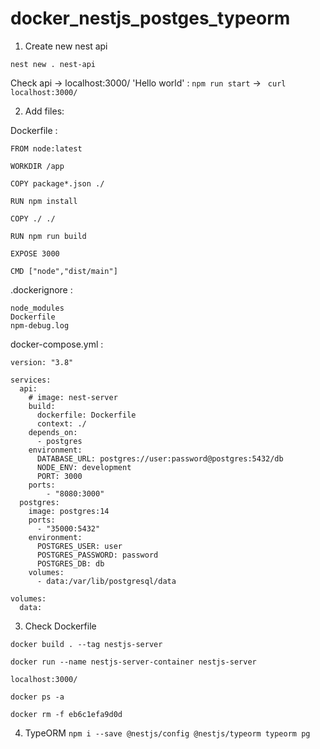 # docker_nestjs_postges_typeorm

1. Create new nest api
```
nest new . nest-api
```

Check api -> localhost:3000/ 'Hello world' : ```npm run start``` -> ``` curl localhost:3000/```

2. Add files:

Dockerfile :

```
FROM node:latest

WORKDIR /app

COPY package*.json ./

RUN npm install

COPY ./ ./

RUN npm run build 

EXPOSE 3000

CMD ["node","dist/main"]
```

.dockerignore :

```
node_modules
Dockerfile
npm-debug.log
```

docker-compose.yml :

```
version: "3.8"

services:
  api:
    # image: nest-server
    build: 
      dockerfile: Dockerfile
      context: ./
    depends_on: 
      - postgres
    environment: 
      DATABASE_URL: postgres://user:password@postgres:5432/db
      NODE_ENV: development
      PORT: 3000
    ports:
        - "8080:3000"
  postgres:
    image: postgres:14
    ports:
      - "35000:5432"
    environment: 
      POSTGRES_USER: user
      POSTGRES_PASSWORD: password
      POSTGRES_DB: db
    volumes: 
      - data:/var/lib/postgresql/data

volumes:
  data: 
```

3. Check Dockerfile 

```docker build . --tag nestjs-server```

 ```docker run --name nestjs-server-container nestjs-server```

```localhost:3000/```

```docker ps -a```

```docker rm -f eb6c1efa9d0d```

4. TypeORM ```npm i --save @nestjs/config @nestjs/typeorm typeorm pg```